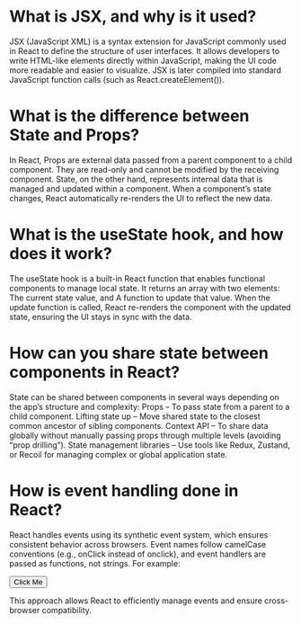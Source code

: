 
# What is JSX, and why is it used?

JSX (JavaScript XML) is a syntax extension for JavaScript commonly used in React to define the structure of user interfaces. It allows developers to write HTML-like elements directly within JavaScript, making the UI code more readable and easier to visualize. JSX is later compiled into standard JavaScript function calls (such as React.createElement()).

# What is the difference between State and Props?

In React, Props are external data passed from a parent component to a child component. They are read-only and cannot be modified by the receiving component.
State, on the other hand, represents internal data that is managed and updated within a component. When a component’s state changes, React automatically re-renders the UI to reflect the new data.

# What is the useState hook, and how does it work?

The useState hook is a built-in React function that enables functional components to manage local state. It returns an array with two elements:
The current state value, and
A function to update that value.
When the update function is called, React re-renders the component with the updated state, ensuring the UI stays in sync with the data.

# How can you share state between components in React?

State can be shared between components in several ways depending on the app’s structure and complexity:
Props – To pass state from a parent to a child component.
Lifting state up – Move shared state to the closest common ancestor of sibling components.
Context API – To share data globally without manually passing props through multiple levels (avoiding “prop drilling”).
State management libraries – Use tools like Redux, Zustand, or Recoil for managing complex or global application state.

# How is event handling done in React?

React handles events using its synthetic event system, which ensures consistent behavior across browsers. Event names follow camelCase conventions (e.g., onClick instead of onclick), and event handlers are passed as functions, not strings. For example:

<button onClick={handleClick}>Click Me</button>


This approach allows React to efficiently manage events and ensure cross-browser compatibility.